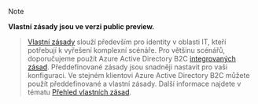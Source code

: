 > [!NOTE]
> **Vlastní zásady jsou ve verzi public preview.**

> [Vlastní zásady](..\articles\active-directory-b2c\active-directory-b2c-overview-custom.md#custom-policies) slouží především pro identity v oblasti IT, kteří potřebují k vyřešení komplexní scénáře. Pro většinu scénářů, doporučujeme použít Azure Active Directory B2C [integrovaných zásad](..\articles\active-directory-b2c\active-directory-b2c-overview-custom.md). Předdefinované zásady jsou snadněji nastavit pro vaši konfiguraci. Ve stejném klientovi Azure Active Directory B2C můžete použít předdefinované a vlastní zásady. Další informace najdete v tématu [Přehled vlastních zásad](..\articles\active-directory-b2c\active-directory-b2c-overview-custom.md).

